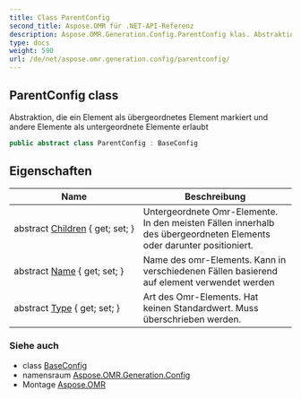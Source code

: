 ```yaml
---
title: Class ParentConfig
second_title: Aspose.OMR für .NET-API-Referenz
description: Aspose.OMR.Generation.Config.ParentConfig klas. Abstraktion die ein Element als übergeordnetes Element markiert und andere Elemente als untergeordnete Elemente erlaubt
type: docs
weight: 590
url: /de/net/aspose.omr.generation.config/parentconfig/
---
```

## ParentConfig class

Abstraktion, die ein Element als übergeordnetes Element markiert und andere Elemente als untergeordnete Elemente erlaubt

```csharp
public abstract class ParentConfig : BaseConfig
```

## Eigenschaften

| Name | Beschreibung |
| --- | --- |
| abstract [Children](../../aspose.omr.generation.config/parentconfig/children/) { get; set; } | Untergeordnete Omr-Elemente. In den meisten Fällen innerhalb des übergeordneten Elements oder darunter positioniert. |
| abstract [Name](../../aspose.omr.generation.config/baseconfig/name/) { get; set; } | Name des omr-Elements. Kann in verschiedenen Fällen basierend auf element verwendet werden |
| abstract [Type](../../aspose.omr.generation.config/baseconfig/type/) { get; set; } | Art des Omr-Elements. Hat keinen Standardwert. Muss überschrieben werden. |

### Siehe auch

* class [BaseConfig](../baseconfig/)
* namensraum [Aspose.OMR.Generation.Config](../../aspose.omr.generation.config/)
* Montage [Aspose.OMR](../../)


